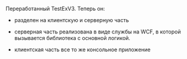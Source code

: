 Переработанный TestExV3. Теперь он:

- разделен на клиентскую и серверную часть

- серверная часть реализована в виде службы на WCF, в которой вызывается библиотека с основной логикой.

- клиентская часть все то же консольное приложение

